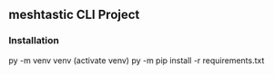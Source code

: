 ## meshtastic CLI Project

### Installation
py -m venv venv
(activate venv)
py -m pip install -r requirements.txt